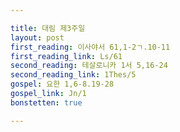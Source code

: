 ```yaml
---

title: 대림 제3주일 
layout: post 
first_reading: 이사야서 61,1-2ㄱ.10-11
first_reading_link: Ls/61
second_reading: 테살로니카 1서 5,16-24
second_reading_link: 1Thes/5
gospel: 요한 1,6-8.19-28
gospel_link: Jn/1
bonstetten: true

---
```


